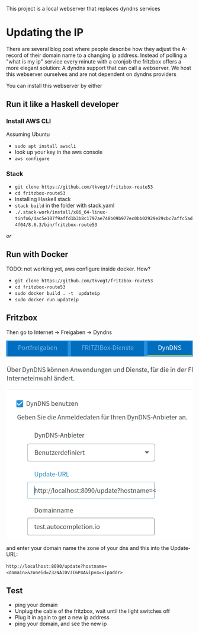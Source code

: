 This project is a local webserver that replaces dyndns services

# Updating the IP

There are several blog post where people describe how they adjust the A-record of their domain name to a changing ip address.
Instead of polling a "what is my ip" service every minute with a cronjob the fritzbox offers a more elegant solution:
A dyndns support that can call a webserver.
We host this webserver ourselves and are not dependent on dyndns providers

You can install this webserver by either

## Run it like a Haskell developer

### Install AWS CLI

Assuming Ubuntu

* `sudo apt install awscli`
* look up your key in the aws console
* `aws configure`

### Stack

* `git clone https://github.com/tkvogt/fritzbox-route53`
* `cd fritzbox-route53`
* Installing Haskell stack
* `stack build` in the folder with stack.yaml
* `./.stack-work/install/x86_64-linux-tinfo6/dac5e107f9affd1b3b8c1797ae748b09b977ec0bb02929e29cbc7affc5ad4f04/8.6.3/bin/fritzbox-route53`

*or*

## Run with Docker

TODO: not working yet, aws configure inside docker. How?

* `git clone https://github.com/tkvogt/fritzbox-route53`
* `cd fritzbox-route53`
* `sudo docker build . -t  updateip`
* `sudo docker run updateip`


## Fritzbox

Then go to Internet -> Freigaben -> Dyndns

![Fritbox Dynamix DNS](dyndns.webp)

and enter your domain name the zone of your dns and this into the Update-URL:

`http://localhost:8090/update?hostname=<domain>&zoneid=Z32NAI0V3I6P4A&ipv4=<ipaddr>`

## Test

* ping your domain
* Unplug the cable of the fritzbox, wait until the light switches off
* Plug it in again to get a new ip address
* ping your domain, and see the new ip
